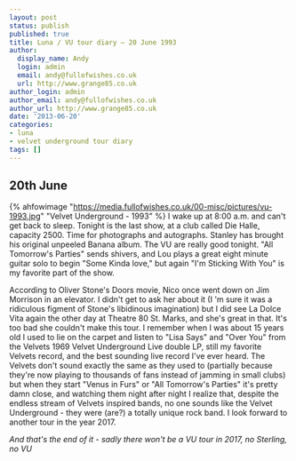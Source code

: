 ```yaml
---
layout: post
status: publish
published: true
title: Luna / VU tour diary – 20 June 1993
author:
  display_name: Andy
  login: admin
  email: andy@fullofwishes.co.uk
  url: http://www.grange85.co.uk
author_login: admin
author_email: andy@fullofwishes.co.uk
author_url: http://www.grange85.co.uk
date: '2013-06-20'
categories:
- luna
- velvet underground tour diary
tags: []
---
```

## 20th June
{% ahfowimage "https://media.fullofwishes.co.uk/00-misc/pictures/vu-1993.jpg" "Velvet Underground - 1993" %}
I wake up at 8:00 a.m. and can't get back to sleep. Tonight is the last show, at a club called Die Halle, capacity 2500. Time for photographs and autographs. Stanley has brought his original unpeeled Banana album. The VU are really good tonight. "All Tomorrow's Parties" sends shivers, and Lou plays a great eight minute guitar solo to begin "Some Kinda love," but again "I'm Sticking With You" is my favorite part of the show. 

According to Oliver Stone's Doors movie, Nico once went down on Jim Morrison in an elevator. I didn't get to ask her about it (I 'm sure it was a ridiculous figment of Stone's libidinous imagination) but I did see La Dolce Vita again the other day at Theatre 80 St. Marks, and she's great in that. It's too bad she couldn't make this tour. I remember when I was about 15 years old I used to lie on the carpet and listen to "Lisa Says" and "Over You" from the Velvets 1969 Velvet Underground Live double LP, still my favorite Velvets record, and the best sounding live record I've ever heard. The Velvets don't sound exactly the same as they used to (partially because they're now playing to thousands of fans instead of jamming in small clubs) but when they start "Venus in Furs" or "All Tomorrow's Parties" it's pretty damn close, and watching them night after night I realize that, despite the endless stream of Velvets inspired bands, no one sounds like the Velvet Underground - they were (are?) a totally unique rock band. I look forward to another tour in the year 2017.

_And that's the end of it - sadly there won't be a VU tour in 2017, no Sterling, no VU_
